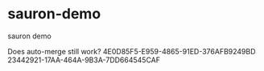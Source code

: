 # sauron-demo
sauron demo

Does auto-merge still work?
4E0D85F5-E959-4865-91ED-376AFB9249BD
23442921-17AA-464A-9B3A-7DD664545CAF
